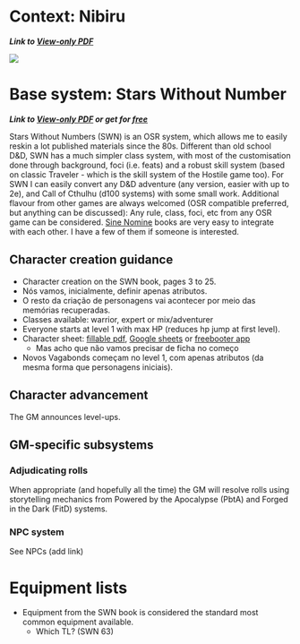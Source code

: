 # Context: Nibiru
***Link to [View-only PDF](https://drive.google.com/file/d/1URcfPk1QZ9THsut93cAh1oE-LuC2SrhR/view?usp=drivesdk)***

[![](https://img.youtube.com/vi/UBACC2zOlj8/0.jpg)](https://www.youtube.com/watch?v=UBACC2zOlj8)


# Base system: Stars Without Number
***Link to [View-only PDF](https://drive.google.com/file/d/1s9ThcGpnoimZm49370hdDDsfdPMftj-n/view?usp=drivesdk) or get for [free](https://www.drivethrurpg.com/product/230009/Stars-Without-Number-Revised-Edition-Free-Version)***

Stars Without Numbers (SWN) is an OSR system, which allows me to easily reskin a lot published materials since the 80s. Different than old school D&D, SWN has a much simpler class system, with most of the customisation done through background, foci (i.e. feats) and a robust skill system (based on classic Traveler - which is the skill system of the Hostile game too). For SWN I can easily convert any D&D adventure (any version, easier with up to 2e), and Call of Cthulhu (d100 systems) with some small work. Additional flavour from other games are always welcomed (OSR compatible preferred, but anything can be discussed): Any rule, class, foci, etc from any OSR game can be considered. [Sine Nomine](https://preview.drivethrurpg.com/en/publisher/3482/Sine-Nomine-Publishing) books are very easy to integrate with each other. I have a few of them if someone is interested.

## Character creation guidance

- Character creation on the SWN book, pages 3 to 25.
- Nós vamos, inicialmente, definir apenas atributos.
- O resto da criação de personagens vai acontecer por meio das memórias recuperadas.
- Classes available: warrior, expert or mix/adventurer
- Everyone starts at level 1 with max HP (reduces hp jump at first level).
- Character sheet: [fillable pdf](https://drive.google.com/file/d/1bM8pMgGjMKao6s-12BjnkQ9MzXhFJ8i2/view?usp=drivesdk), [Google sheets](https://docs.google.com/spreadsheets/d/19vw6EHrl_2-8BcHob2_bxvcpLnVbAHbW3StjrNEFoKg/edit#gid=1671565117) or [freebooter app](https://www.swnfreebooter.net/)
	- Mas acho que não vamos precisar de ficha no começo 
- Novos Vagabonds começam no level 1, com apenas atributos (da mesma forma que personagens iniciais).

## Character advancement

The GM announces level-ups.

## GM-specific subsystems

### Adjudicating rolls

When appropriate (and hopefully all the time) the GM will resolve rolls using storytelling mechanics from Powered by the Apocalypse (PbtA) and Forged in the Dark (FitD) systems.
### NPC system

See NPCs (add link)

# Equipment lists

- Equipment from the SWN book is considered the standard most common equipment available.
	- Which TL? (SWN 63)

